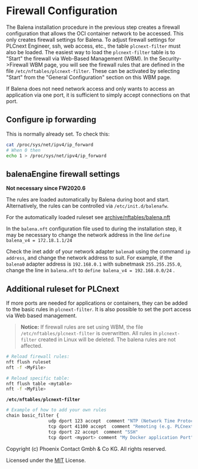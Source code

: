 # Firewall Configuration

The Balena installation procedure in the previous step creates a firewall configuration that allows the OCI container network to be accessed. This only creates firewall settings for Balena. To adjust firewall settings for PLCnext Engineer, ssh, web access, etc., the table `plcnext-filter` must also be loaded. The easiest way to load the `plcnext-filter` table is to "Start" the firewall via Web-Based Management (WBM). In the Security->Firewall WBM page, you will see the firewall rules that are defined in the file `/etc/nftables/plcnext-filter`. These can be activated by selecting "Start" from the "General Configuration" section on this WBM page.

If Balena does not need network access and only wants to access an application via one port, it is sufficient to simply accept connections on that port.

## Configure ip forwarding

This is normally already set. To check this:

```bash
cat /proc/sys/net/ipv4/ip_forward
# When 0 then
echo 1 > /proc/sys/net/ipv4/ip_forward
```

## balenaEngine firewall settings

**Not necessary since FW2020.6**

The rules are loaded automatically by Balena during boot and start. Alternatively, the rules can be controlled via `/etc/init.d/balenafw`.

For the automatically loaded ruleset see [archive/nftables/balena.nft](../../archive/etc/nftables/balena.nft)

In the `balena.nft` configuration file used to during the installation step, it may be necessary to change the network address in the line `define balena_v4 = 172.18.1.1/24`

Check the inet addr of your network adapter `balena0` using the command `ip address`, and change the network address to suit. For example, if the `balena0` adapter address is `192.168.0.1` with subnetmask `255.255.255.0`, change the line in `balena.nft` to `define balena_v4 = 192.168.0.0/24` .

## Additional ruleset for PLCnext

If more ports are needed for applications or containers, they can be added to the basic rules in `plcnext-filter`. It is also possible to set the port access via Web based management.

> **Notice:** If firewall rules are set using WBM, the file `/etc/nftables/plcnext-filter` is overwritten. All rules in `plcnext-filter` created in Linux will be deleted. The balena rules are not affected.

```bash
# Reload firewall rules:
nft flush ruleset
nft -f <MyFile>

# Reload specific table:
nft flush table <mytable>
nft -f <MyFile>
```

**`/etc/nftables/plcnext-filter`**

```bash
# Example of how to add your own rules
chain basic_filter {
                udp dport 123 accept  comment "NTP (Network Time Protocol)"
                tcp dport 41100 accept  comment "Remoting (e.g. PLCnext Engineer)"
                tcp dport 22 accept  comment "SSH"
                tcp dport <myport> comment "My Docker application Port"
```

Copyright (c) Phoenix Contact Gmbh & Co KG. All rights reserved.

Licensed under the [MIT](LICENSE) License.
